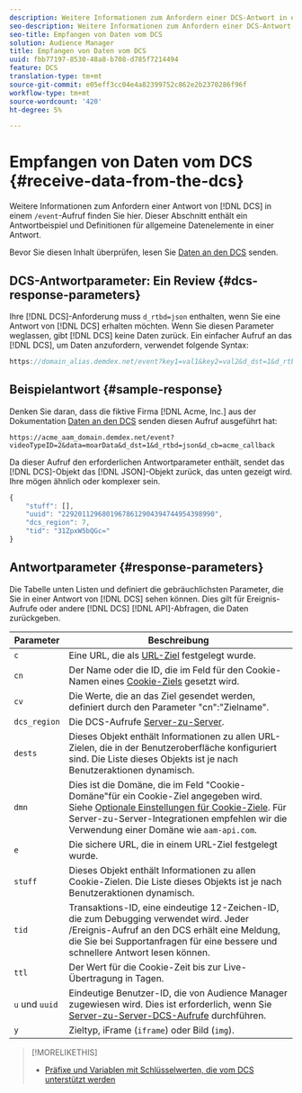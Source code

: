 ```yaml
---
description: Weitere Informationen zum Anfordern einer DCS-Antwort in einem /Ereignis-Aufruf finden Sie hier. Dieser Abschnitt enthält ein Antwortbeispiel und Definitionen für allgemeine Datenelemente in einer Antwort.
seo-description: Weitere Informationen zum Anfordern einer DCS-Antwort in einem /Ereignis-Aufruf finden Sie hier. Dieser Abschnitt enthält ein Antwortbeispiel und Definitionen für allgemeine Datenelemente in einer Antwort.
seo-title: Empfangen von Daten vom DCS
solution: Audience Manager
title: Empfangen von Daten vom DCS
uuid: fbb77197-8530-48a8-b708-d785f7214494
feature: DCS
translation-type: tm+mt
source-git-commit: e05eff3cc04e4a82399752c862e2b2370286f96f
workflow-type: tm+mt
source-wordcount: '420'
ht-degree: 5%

---
```



# Empfangen von Daten vom DCS {#receive-data-from-the-dcs}

Weitere Informationen zum Anfordern einer Antwort von [!DNL DCS] in einem `/event`-Aufruf finden Sie hier. Dieser Abschnitt enthält ein Antwortbeispiel und Definitionen für allgemeine Datenelemente in einer Antwort.

Bevor Sie diesen Inhalt überprüfen, lesen Sie [Daten an den DCS](../../../api/dcs-intro/dcs-event-calls/dcs-url-send.md) senden.

## DCS-Antwortparameter: Ein Review {#dcs-response-parameters}

Ihre [!DNL DCS]-Anforderung muss `d_rtbd=json` enthalten, wenn Sie eine Antwort von [!DNL DCS] erhalten möchten. Wenn Sie diesen Parameter weglassen, gibt [!DNL DCS] keine Daten zurück. Ein einfacher Aufruf an das [!DNL DCS], um Daten anzufordern, verwendet folgende Syntax:

```js
https://domain_alias.demdex.net/event?key1=val1&key2=val2&d_dst=1&d_rtbd=json&d_cb=callback
```

## Beispielantwort {#sample-response}

Denken Sie daran, dass die fiktive Firma [!DNL Acme, Inc.] aus der Dokumentation [Daten an den DCS](../../../api/dcs-intro/dcs-event-calls/dcs-url-send.md) senden diesen Aufruf ausgeführt hat:

`https://acme_aam_domain.demdex.net/event?videoTypeID=2&data=moarData&d_dst=1&d_rtbd=json&d_cb=acme_callback`

Da dieser Aufruf den erforderlichen Antwortparameter enthält, sendet das [!DNL DCS]-Objekt das [!DNL JSON]-Objekt zurück, das unten gezeigt wird. Ihre mögen ähnlich oder komplexer sein.

```js
{
    "stuff": [],
    "uuid": "22920112968019678612904394744954398990",
    "dcs_region": 7,
    "tid": "31ZpxW5bQGc="
}
```

## Antwortparameter {#response-parameters}

Die Tabelle unten Listen und definiert die gebräuchlichsten Parameter, die Sie in einer Antwort von [!DNL DCS] sehen können. Dies gilt für Ereignis-Aufrufe oder andere [!DNL DCS] [!DNL API]-Abfragen, die Daten zurückgeben.

| Parameter | Beschreibung |
|--- |--- |
| `c` | Eine URL, die als [URL-Ziel](../../../features/destinations/create-url-destination.md) festgelegt wurde. |
| `cn` | Der Name oder die ID, die im Feld für den Cookie-Namen eines [Cookie-Ziels](../../../features/destinations/create-cookie-destination.md) gesetzt wird. |
| `cv` | Die Werte, die an das Ziel gesendet werden, definiert durch den Parameter &quot;cn&quot;:&quot;Zielname&quot;. |
| `dcs_region` | Die DCS-Aufrufe [Server-zu-Server](../../../api/dcs-intro/dcs-api-reference/dcs-regions.md). |
| `dests` | Dieses Objekt enthält Informationen zu allen URL-Zielen, die in der Benutzeroberfläche konfiguriert sind. Die Liste dieses Objekts ist je nach Benutzeraktionen dynamisch. |
| `dmn` | Dies ist die Domäne, die im Feld &quot;Cookie-Domäne&quot;für ein Cookie-Ziel angegeben wird. Siehe [Optionale Einstellungen für Cookie-Ziele](../../../features/destinations/cookie-destination-options.md).  Für Server-zu-Server-Integrationen empfehlen wir die Verwendung einer Domäne wie `aam-api.com`. |
| `e` | Die sichere URL, die in einem URL-Ziel festgelegt wurde. |
| `stuff` | Dieses Objekt enthält Informationen zu allen Cookie-Zielen. Die Liste dieses Objekts ist je nach Benutzeraktionen dynamisch. |
| `tid` | Transaktions-ID, eine eindeutige 12-Zeichen-ID, die zum Debugging verwendet wird. Jeder /Ereignis-Aufruf an den DCS erhält eine Meldung, die Sie bei Supportanfragen für eine bessere und schnellere Antwort lesen können. |
| `ttl` | Der Wert für die Cookie-Zeit bis zur Live-Übertragung in Tagen. |
| `u` und `uuid` | Eindeutige Benutzer-ID, die von Audience Manager zugewiesen wird. Dies ist erforderlich, wenn Sie [Server-zu-Server-DCS-Aufrufe](../../../api/dcs-intro/dcs-s2s/dcs-s2s-calls.md) durchführen. |
| `y` | Zieltyp, iFrame (`iframe`) oder Bild (`img`). |

>[!MORELIKETHIS]
>
>* [Präfixe und Variablen mit Schlüsselwerten, die vom DCS unterstützt werden](../../../api/dcs-intro/dcs-api-reference/dcs-keys.md)

